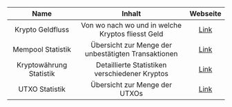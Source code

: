 | Name       | Inhalt    | Webseite |  
| :--------: | :--------:|:--------:| 
| Krypto Geldfluss | Von wo nach wo und in welche Kryptos fliesst Geld |[Link](https://coinlib.io/global-crypto-charts?theme=dark#global_money_flow) | 
| Mempool Statistik | Übersicht zur Menge der unbestätigten Transaktionen   | [Link](https://jochen-hoenicke.de/queue/#0,2w)   |     
| Kryptowährung Statistik | Detaillierte Statistiken verschiedener Kryptos | [Link](https://bitinfocharts.com/de/)   |   
| UTXO Statistik | Übersicht zur Menge der UTXOs | [Link](https://statoshi.info/dashboard/db/unspent-transaction-output-set)   |   
